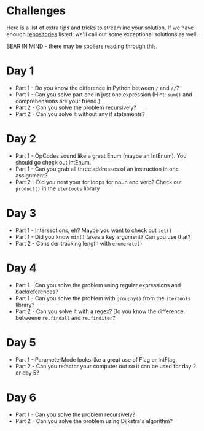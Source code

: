 # Challenges

Here is a list of extra tips and tricks to streamline your solution.  If we have enough [repositories](repositories.md) listed, we'll call out some exceptional solutions as well.

BEAR IN MIND - there may be spoilers reading through this.

# Day 1

* Part 1 - Do you know the difference in Python between `/` and `//`?
* Part 1 - Can you solve part one in just one expression (Hint: `sum()` and comprehensions are your friend.)
* Part 2 - Can you solve the problem recursively?
* Part 2 - Can you solve it without any if statements?

# Day 2 

* Part 1 - OpCodes sound like a great Enum (maybe an IntEnum).  You should go check out IntEnum.
* Part 1 - Can you grab all three addresses of an instruction in one assignment?
* Part 2 - Did you nest your for loops for noun and verb?  Check out `product()` in the `itertools` library

# Day 3

* Part 1 - Intersections, eh?  Maybe you want to check out `set()`
* Part 1 - Did you know `min()` takes a key argument?  Can you use that?
* Part 2 - Consider tracking length with `enumerate()`

# Day 4

* Part 1 - Can you solve the problem using regular expressions and backreferences?
* Part 1 - Can you solve the problem with `groupby()` from the `itertools` library?
* Part 2 - Can you solve it with a regex?  Do you know the difference betweene `re.findall` and `re.finditer`?

# Day 5

* Part 1 - ParameterMode looks like a great use of Flag or IntFlag
* Part 2 - Can you refactor your computer out so it can be used for day 2 or day 5?


# Day 6

* Part 1 - Can you solve the problem recursively?
* Part 2 - Can you solve the problem using Dijkstra's algorithm?
